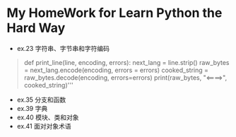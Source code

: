 # My HomeWork for Learn Python the Hard Way
* ex.23 字符串、字节串和字符编码
> def print_line(line, encoding, errors):
>    next_lang = line.strip()
>    raw_bytes = next_lang.encode(encoding, errors = errors)
>    cooked_string = raw_bytes.decode(encoding, errors=errors)
>    print(raw_bytes, "<====>", cooked_string)'''
* ex.35 分支和函数
* ex.39 字典 
* ex.40 模块、类和对象 
* ex.41 面对对象术语 
